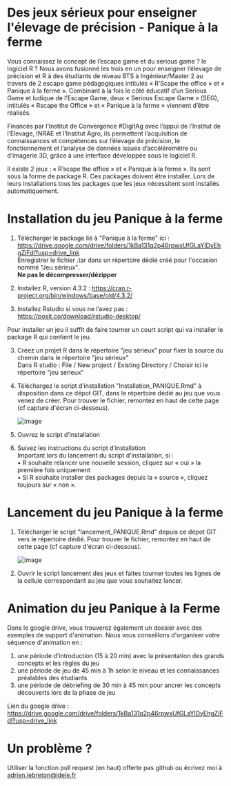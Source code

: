 # Des jeux sérieux pour enseigner l'élevage de précision - Panique à la ferme 

Vous connaissez le concept de l’escape game et du serious game ? le logiciel R ? Nous avons fusionné les trois en un pour enseigner l’élevage de précision et R à des étudiants de niveau BTS à Ingénieur/Master 2 au travers de 2 escape game pédagogiques intitulés « R’Scape the office » et « Panique à la ferme ».
Combinant à la fois le côté éducatif d’un Serious Game et ludique de l’Escape Game, deux « Serious Escape Game » (SEG), intitulés « Rscape the Office » et « Panique à la ferme » viennent d’être réalisés.

Financés par l’Institut de Convergence #DigitAg avec l’appui de l’Institut de l’Elevage, INRAE et l’Institut Agro, ils permettent l’acquisition de connaissances et compétences sur l’élevage de précision, le fonctionnement et l’analyse de données issues d’accéléromètre ou d’imagerie 3D, grâce à une interface développée sous le logiciel R.

Il existe 2 jeux : « R’scape the office » et « Panique à la ferme ». Ils sont sous la forme de package R. Ces packages doivent être installer. Lors de leurs installations tous les packages que les jeux nécessitent sont installés automatiquement.

# Installation du jeu Panique à la ferme  

1. Télécharger le package lié à "Panique à la ferme"  ici : https://drive.google.com/drive/folders/1kBa131q2p46rpwxUfGLaYlDyEhgZiFdl?usp=drive_link  
        Enregistrer le fichier .tar dans un répertoire dédié créé pour l'occasion nommé "Jeu sérieux".    
        **Ne pas le décompresser/dézipper**  


2.	Installez R, version 4.3.2 :  https://cran.r-project.org/bin/windows/base/old/4.3.2/  
3.	Installez Rstudio si vous ne l’avez pas : https://posit.co/download/rstudio-desktop/  
 
Pour installer un jeu il suffit de faire tourner un court script qui va installer le package R qui contient le jeu.   

3. Créez un projet R dans le répertoire "jeu sérieux" pour fixer la source du chemin dans le répertoire "jeu sérieux"  
           Dans R studio : File / New project / Existing Directory / Choisir ici le répertoire "jeu sérieux"  
5. Téléchargez le script d’installation "Installation_PANIQUE.Rmd" à disposition dans ce dépot GIT, dans le répertoire dédié au jeu que vous venez de créer. Pour trouver le fichier, remontez en haut de cette page (cf capture d'écran ci-dessous). 


   ![image](https://github.com/user-attachments/assets/b1f011dc-95b2-42bf-8421-581f451ef9bf)



7. Ouvrez le script d’installation
8. Suivez les instructions du script d’installation  
   Important lors du lancement du script d’installation, si :  
            •	R souhaite relancer une nouvelle session, cliquez sur « oui » la première fois uniquement  
            •	Si R souhaite installer des packages depuis la « source », cliquez toujours sur « non ».  

   
# Lancement du jeu Panique à la ferme

1. Télécharger le script "lancement_PANIQUE.Rmd" depuis ce dépot GIT vers le répertoire dédié. Pour trouver le fichier, remontez en haut de cette page (cf capture d'écran ci-dessous). 



   ![image](https://github.com/user-attachments/assets/6259dbe6-bece-4b3b-a547-8dba1ece9d23)

   

3. Ouvrir le script lancement des jeux et faites tourner toutes les lignes de la cellule correspondant au jeu que vous souhaitez lancer.

# Animation du jeu Panique à la Ferme

Dans le google drive, vous trouverez également un dossier avec des exemples de support d'animation. Nous vous conseillons d'organiser votre séquence d'animation en : 
1) une période d'introduction (15 à 20 min) avec la présentation des grands concepts et les règles du jeu
2) une période de jeu de 45 min à 1h selon le niveau et les connaissances préalables des étudiants
3) une période de débriefing de 30 min à 45 min pour ancrer les concepts découverts lors de la phase de jeu

Lien du google drive : https://drive.google.com/drive/folders/1kBa131q2p46rpwxUfGLaYlDyEhgZiFdl?usp=drive_link 

# Un problème ? 

Utiliser la fonction pull request (en haut) offerte pas github ou écrivez moi à adrien.lebreton@idele.fr  

